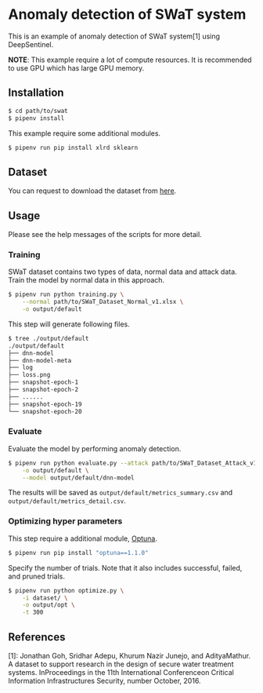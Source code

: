 # Anomaly detection of SWaT system

This is an example of anomaly detection of SWaT system\[1\] using DeepSentinel.

**NOTE**: This example require a lot of compute resources. It is recommended to use GPU which has large GPU memory.

## Installation

```bash
$ cd path/to/swat
$ pipenv install
```

This example require some additional modules.

```bash
$ pipenv run pip install xlrd sklearn
```

## Dataset

You can request to download the dataset from [here](https://itrust.sutd.edu.sg/itrust-labs_datasets/).

## Usage

Please see the help messages of the scripts for more detail.

### Training

SWaT dataset contains two types of data, normal data and attack data.
Train the model by normal data in this approach.

```bash
$ pipenv run python training.py \
    --normal path/to/SWaT_Dataset_Normal_v1.xlsx \
    -o output/default
```

This step will generate following files.

```bash
$ tree ./output/default
./output/default
├── dnn-model
├── dnn-model-meta
├── log
├── loss.png
├── snapshot-epoch-1
├── snapshot-epoch-2
├── ......
├── snapshot-epoch-19
└── snapshot-epoch-20
```

### Evaluate

Evaluate the model by performing anomaly detection.

```bash
$ pipenv run python evaluate.py --attack path/to/SWaT_Dataset_Attack_v1.xlsx \
    -o output/default \
    --model output/default/dnn-model
```

The results will be saved as `output/default/metrics_summary.csv` and `output/default/metrics_detail.csv`.

### Optimizing hyper parameters

This step require a additional module, [Optuna](https://github.com/optuna/optuna).

```bash
$ pipenv run pip install "optuna==1.1.0"
```

Specify the number of trials. Note that it also includes successful, failed, and pruned trials.

```bash
$ pipenv run python optimize.py \
    -i dataset/ \
    -o output/opt \
    -t 300
```

## References

\[1\]: Jonathan  Goh,  Sridhar  Adepu,  Khurum  Nazir  Junejo,  and  AdityaMathur. A dataset to support research in the design of secure water treatment systems. InProceedings in the 11th International Conferenceon Critical Information Infrastructures Security, number October, 2016.